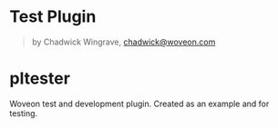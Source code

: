 # Test Plugin
>   by Chadwick Wingrave, chadwick@woveon.com

# pltester
Woveon test and development plugin. Created as an example and for testing.
